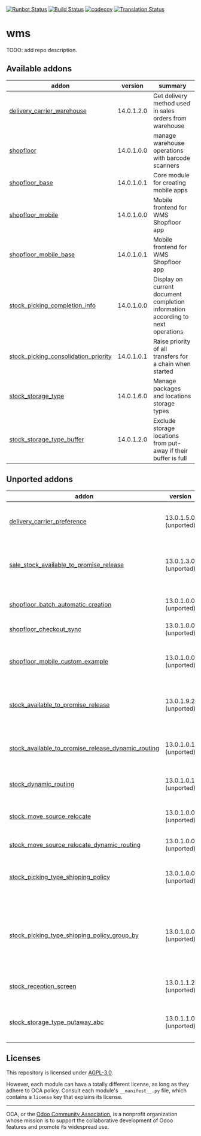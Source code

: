 [![Runbot Status](https://runbot.odoo-community.org/runbot/badge/flat/285/14.0.svg)](https://runbot.odoo-community.org/runbot/repo/github-com-oca-wms-285)
[![Build Status](https://travis-ci.com/OCA/wms.svg?branch=14.0)](https://travis-ci.com/OCA/wms)
[![codecov](https://codecov.io/gh/OCA/wms/branch/14.0/graph/badge.svg)](https://codecov.io/gh/OCA/wms)
[![Translation Status](https://translation.odoo-community.org/widgets/wms-14-0/-/svg-badge.svg)](https://translation.odoo-community.org/engage/wms-14-0/?utm_source=widget)

<!-- /!\ do not modify above this line -->

# wms

TODO: add repo description.

<!-- /!\ do not modify below this line -->

<!-- prettier-ignore-start -->

[//]: # (addons)

Available addons
----------------
addon | version | summary
--- | --- | ---
[delivery_carrier_warehouse](delivery_carrier_warehouse/) | 14.0.1.2.0 | Get delivery method used in sales orders from warehouse
[shopfloor](shopfloor/) | 14.0.1.0.0 | manage warehouse operations with barcode scanners
[shopfloor_base](shopfloor_base/) | 14.0.1.0.1 | Core module for creating mobile apps
[shopfloor_mobile](shopfloor_mobile/) | 14.0.1.0.0 | Mobile frontend for WMS Shopfloor app
[shopfloor_mobile_base](shopfloor_mobile_base/) | 14.0.1.0.1 | Mobile frontend for WMS Shopfloor app
[stock_picking_completion_info](stock_picking_completion_info/) | 14.0.1.0.0 | Display on current document completion information according to next operations
[stock_picking_consolidation_priority](stock_picking_consolidation_priority/) | 14.0.1.0.1 | Raise priority of all transfers for a chain when started
[stock_storage_type](stock_storage_type/) | 14.0.1.6.0 | Manage packages and locations storage types
[stock_storage_type_buffer](stock_storage_type_buffer/) | 14.0.1.2.0 | Exclude storage locations from put-away if their buffer is full


Unported addons
---------------
addon | version | summary
--- | --- | ---
[delivery_carrier_preference](delivery_carrier_preference/) | 13.0.1.5.0 (unported) | Advanced selection of preferred shipping methods
[sale_stock_available_to_promise_release](sale_stock_available_to_promise_release/) | 13.0.1.3.0 (unported) | Integration between Sales and Available to Promise Release
[shopfloor_batch_automatic_creation](shopfloor_batch_automatic_creation/) | 13.0.1.0.0 (unported) | Create batch transfers for Cluster Picking
[shopfloor_checkout_sync](shopfloor_checkout_sync/) | 13.0.1.0.0 (unported) | Glue module
[shopfloor_mobile_custom_example](shopfloor_mobile_custom_example/) | 13.0.1.0.0 (unported) | Show how to customize the Shopfloor app frontend.
[stock_available_to_promise_release](stock_available_to_promise_release/) | 13.0.1.9.2 (unported) | Release Operations based on available to promise
[stock_available_to_promise_release_dynamic_routing](stock_available_to_promise_release_dynamic_routing/) | 13.0.1.0.1 (unported) | Glue between moves release and dynamic routing
[stock_dynamic_routing](stock_dynamic_routing/) | 13.0.1.0.1 (unported) | Dynamic routing of stock moves
[stock_move_source_relocate](stock_move_source_relocate/) | 13.0.1.0.0 (unported) | Change source location of unavailable moves
[stock_move_source_relocate_dynamic_routing](stock_move_source_relocate_dynamic_routing/) | 13.0.1.0.0 (unported) | Glue module
[stock_picking_type_shipping_policy](stock_picking_type_shipping_policy/) | 13.0.1.0.0 (unported) | Define different shipping policies according to picking type
[stock_picking_type_shipping_policy_group_by](stock_picking_type_shipping_policy_group_by/) | 13.0.1.0.0 (unported) | Glue module for Picking Type Shipping Policy and Group Transfers by Partner and Carrier
[stock_reception_screen](stock_reception_screen/) | 13.0.1.1.2 (unported) | Dedicated screen to receive/scan goods.
[stock_storage_type_putaway_abc](stock_storage_type_putaway_abc/) | 13.0.1.1.0 (unported) | Advanced storage strategy ABC for WMS

[//]: # (end addons)

<!-- prettier-ignore-end -->

## Licenses

This repository is licensed under [AGPL-3.0](LICENSE).

However, each module can have a totally different license, as long as they adhere to OCA
policy. Consult each module's `__manifest__.py` file, which contains a `license` key
that explains its license.

----

OCA, or the [Odoo Community Association](http://odoo-community.org/), is a nonprofit
organization whose mission is to support the collaborative development of Odoo features
and promote its widespread use.
